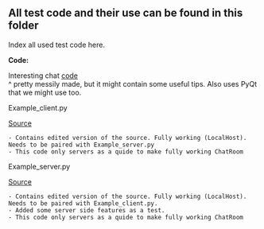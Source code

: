 ## All test code and their use can be found in this folder
Index all used test code here.


**Code:**

Interesting chat [code](https://github.com/Eisah-Jones/MultiRoom-Chat/tree/master/Multi-Room%20Chat)\
^ pretty messily made, but it might contain some useful tips. Also uses PyQt that we might use too. 


Example_client.py

[Source](https://www.neuralnine.com/tcp-chat-in-python/)

    - Contains edited version of the source. Fully working (LocalHost). Needs to be paired with Example_server.py
    - This code only servers as a quide to make fully working ChatRoom

Example_server.py

[Source](https://www.neuralnine.com/tcp-chat-in-python/)

    - Contains edited version of the source. Fully working (LocalHost). Needs to be paired with Example_client.py.
    - Added some server side features as a test.
    - This code only servers as a quide to make fully working ChatRoom


